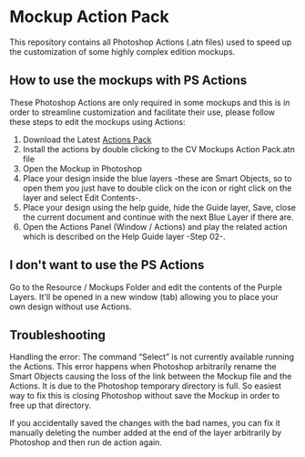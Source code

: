 # Mockup Action Pack

This repository contains all Photoshop Actions (.atn files) used to speed up the customization of some highly complex edition mockups.

## How to use the mockups with PS Actions
These Photoshop Actions are only required in some mockups and this is in order to streamline customization and facilitate their use, please follow these steps to edit the mockups using Actions:

1. Download the Latest [Actions Pack](https://github.com/CarlosViloria/cv-Mockup-Action-Pack/releases/latest)  
2. Install the actions by double clicking to the CV Mockups Action Pack.atn file
3. Open the Mockup in Photoshop
4. Place your design inside the blue layers -these are Smart Objects, so to open them you just have to double click on the icon or right click on the layer and select Edit Contents-.
5. Place your design using the help guide, hide the Guide layer, Save, close the current document and continue with the next Blue Layer if there are.
6. Open the Actions Panel (Window / Actions) and play the related action which is described on the Help Guide layer -Step 02-.

## I don't want to use the PS Actions
Go to the Resource / Mockups Folder and edit the contents of the Purple Layers. It'll be opened in a new window (tab) allowing you to place your own design without use Actions.

## Troubleshooting
Handling the error: The command “Select” is not currently available running the Actions.
This error happens when Photoshop arbitrarily rename the Smart Objects causing the loss of the link between the Mockup file and the Actions. It is due to the Photoshop temporary directory is full. So easiest way to fix this is closing Photoshop without save the Mockup in order to free up that directory.

If you accidentally saved the changes with the bad names, you can fix it manually deleting the number added at the end of the layer arbitrarily by Photoshop and then run de action again.
